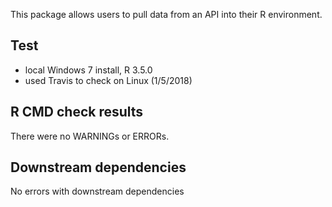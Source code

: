 This package allows users to pull data from an API into their R environment. 

## Test 

* local Windows 7 install, R 3.5.0
* used Travis to check on Linux (1/5/2018)

## R CMD check results

There were no WARNINGs or ERRORs.

## Downstream dependencies

No errors with downstream dependencies
